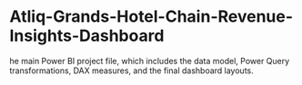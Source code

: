 # Atliq-Grands-Hotel-Chain-Revenue-Insights-Dashboard
he main Power BI project file, which includes the data model, Power Query transformations, DAX measures, and the final dashboard layouts.
